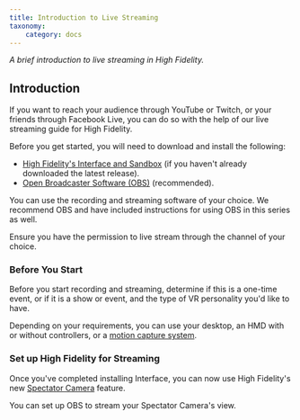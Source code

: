 ```yaml
---
title: Introduction to Live Streaming
taxonomy:
    category: docs
---
```


*A brief introduction to live streaming in High Fidelity.*

## Introduction

If you want to reach your audience through YouTube or Twitch, or your friends through Facebook Live, you can do so with the help of our live streaming guide for High Fidelity. 

Before you get started, you will need to download and install the following:

* [High Fidelity's Interface and Sandbox](https://highfidelity.com/download) (if you haven't already downloaded the latest release).
* [Open Broadcaster Software (OBS)](https://obsproject.com/) (recommended).

You can use the recording and streaming software of your choice. We recommend OBS and have included instructions for using OBS in this series as well. 

Ensure you have the permission to live stream through the channel of your choice. 



### Before You Start

Before you start recording and streaming, determine if this is a one-time event, or if it is a show or event, and the type of VR personality you'd like to have. 

Depending on your requirements, you can use your desktop, an HMD with or without controllers, or a [motion capture system](../..//explore-interface/menu/mocap-system). 



### Set up High Fidelity for Streaming

Once you've completed installing Interface, you can now use High Fidelity's new [Spectator Camera](../../new-features/spectator-cam) feature. 

You can set up OBS to stream your Spectator Camera's view. 








